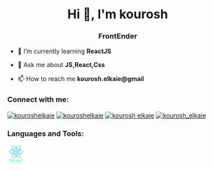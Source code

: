 <h1 align="center">Hi 👋, I'm kourosh</h1>
<h3 align="center">FrontEnder</h3>

- 🌱 I’m currently learning **ReactJS**

- 💬 Ask me about **JS,React,Css**

- 📫 How to reach me **kourosh.elkaie@gmail**

<h3 align="left">Connect with me:</h3>
<p align="left">
<a href="https://codepen.io/kouroshelkaie" target="blank"><img align="center" src="https://raw.githubusercontent.com/rahuldkjain/github-profile-readme-generator/master/src/images/icons/Social/codepen.svg" alt="kouroshelkaie" height="30" width="40" /></a>
<a href="https://twitter.com/kouroshelkaie" target="blank"><img align="center" src="https://raw.githubusercontent.com/rahuldkjain/github-profile-readme-generator/master/src/images/icons/Social/twitter.svg" alt="kouroshelkaie" height="30" width="40" /></a>
<a href="https://linkedin.com/in/kourosh elkaie" target="blank"><img align="center" src="https://raw.githubusercontent.com/rahuldkjain/github-profile-readme-generator/master/src/images/icons/Social/linked-in-alt.svg" alt="kourosh elkaie" height="30" width="40" /></a>
<a href="https://instagram.com/kourosh_elkaie" target="blank"><img align="center" src="https://raw.githubusercontent.com/rahuldkjain/github-profile-readme-generator/master/src/images/icons/Social/instagram.svg" alt="kourosh_elkaie" height="30" width="40" /></a>
</p>

<h3 align="left">Languages and Tools:</h3>
<p align="left"> <a href="https://reactjs.org/" target="_blank" rel="noreferrer"> <img src="https://raw.githubusercontent.com/devicons/devicon/master/icons/react/react-original-wordmark.svg" alt="react" width="40" height="40"/> </a> </p>

